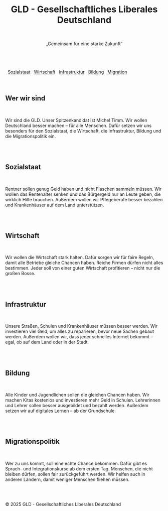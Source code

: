 <!DOCTYPE html>
<html lang="de">
<head>
  <meta charset="UTF-8">
  <meta name="viewport" content="width=device-width, initial-scale=1.0">
  <title>GLD - Gemeinsam für eine starke Zukunft</title>
  <style>
    body {
      margin: 0;
      font-family: Arial, sans-serif;
      background-color: black;
      color: yellow;
    }
    header {
      background-color: yellow;
      color: black;
      text-align: center;
      padding: 20px;
    }
    nav {
      background-color: black;
      text-align: center;
      padding: 10px;
    }
    nav a {
      color: yellow;
      margin: 0 15px;
      text-decoration: none;
      font-weight: bold;
    }
    nav a:hover {
      text-decoration: underline;
    }
    section {
      padding: 20px;
    }
    .topic {
      background-color: #111;
      padding: 20px;
      margin: 20px 0;
      border-radius: 10px;
    }
    footer {
      background-color: yellow;
      color: black;
      text-align: center;
      padding: 10px;
    }
  </style>
</head>
<body>
 
<header>
  <h1>GLD - Gesellschaftliches Liberales Deutschland</h1>
  <p>„Gemeinsam für eine starke Zukunft“</p>
</header>
 
<nav>
  <a href="#sozialstaat">Sozialstaat</a>
  <a href="#wirtschaft">Wirtschaft</a>
  <a href="#infrastruktur">Infrastruktur</a>
  <a href="#bildung">Bildung</a>
  <a href="#migration">Migration</a>
</nav>
 
<section>
  <h2>Wer wir sind</h2>
  <p>Wir sind die GLD. Unser Spitzenkandidat ist Michel Timm. Wir wollen Deutschland besser machen – für alle Menschen. Dafür setzen wir uns besonders für den Sozialstaat, die Wirtschaft, die Infrastruktur, Bildung und die Migrationspolitik ein.</p>
</section>
 
<section id="sozialstaat" class="topic">
  <h2>Sozialstaat</h2>
  <p>Rentner sollen genug Geld haben und nicht Flaschen sammeln müssen. Wir wollen das Rentenalter senken und das Bürgergeld nur an Leute geben, die wirklich Hilfe brauchen. Außerdem wollen wir Pflegeberufe besser bezahlen und Krankenhäuser auf dem Land unterstützen.</p>
</section>
 
<section id="wirtschaft" class="topic">
  <h2>Wirtschaft</h2>
  <p>Wir wollen die Wirtschaft stark halten. Dafür sorgen wir für faire Regeln, damit alle Betriebe gleiche Chancen haben. Reiche Firmen dürfen nicht alles bestimmen. Jeder soll von einer guten Wirtschaft profitieren – nicht nur die großen Bosse.</p>
</section>
 
<section id="infrastruktur" class="topic">
  <h2>Infrastruktur</h2>
  <p>Unsere Straßen, Schulen und Krankenhäuser müssen besser werden. Wir investieren viel Geld, um alles zu reparieren, bevor neue Sachen gebaut werden. Außerdem wollen wir, dass jeder schnelles Internet bekommt – egal, ob auf dem Land oder in der Stadt.</p>
</section>
 
<section id="bildung" class="topic">
  <h2>Bildung</h2>
  <p>Alle Kinder und Jugendlichen sollen die gleichen Chancen haben. Wir machen Kitas kostenlos und investieren mehr Geld in Schulen. Lehrerinnen und Lehrer sollen besser ausgebildet und bezahlt werden. Außerdem setzen wir auf digitales Lernen – ab der Grundschule.</p>
</section>
 
<section id="migration" class="topic">
  <h2>Migrationspolitik</h2>
  <p>Wer zu uns kommt, soll eine echte Chance bekommen. Dafür gibt es Sprach- und Integrationskurse ab dem ersten Tag. Menschen, die nicht bleiben dürfen, sollen fair zurückgeführt werden. Wir helfen auch in anderen Ländern, damit weniger Menschen fliehen müssen.</p>
</section>
 
<footer>
  <p>© 2025 GLD - Gesellschaftliches Liberales Deutschland</p>
</footer>
 
</body>
</html>
